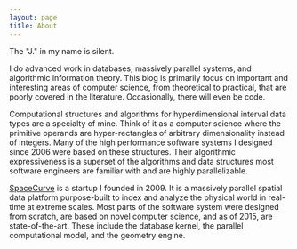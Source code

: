 ```yaml
---
layout: page
title: About
---
```



The "J." in my name is silent. 

I do advanced work in databases, massively parallel systems, and algorithmic information theory. This blog is primarily focus on important and interesting areas of computer science, from theoretical to practical, that are poorly covered in the literature. Occasionally, there will even be code.

Computational structures and algorithms for hyperdimensional interval data types are a specialty of mine. Think of it as a computer science where the primitive operands are hyper-rectangles of arbitrary dimensionality instead of integers. Many of the high performance software systems I designed since 2006 were based on these structures. Their algorithmic expressiveness is a superset of the algorithms and data structures most software engineers are familiar with and are highly parallelizable.

[SpaceCurve](http://www.spacecurve.com) is a startup I founded in 2009. It is a massively parallel spatial data platform purpose-built to index and analyze the physical world in real-time at extreme scales. Most parts of the software system were designed from scratch, are based on novel computer science, and as of 2015, are state-of-the-art. These include the database kernel, the parallel computational model, and the geometry engine. 


